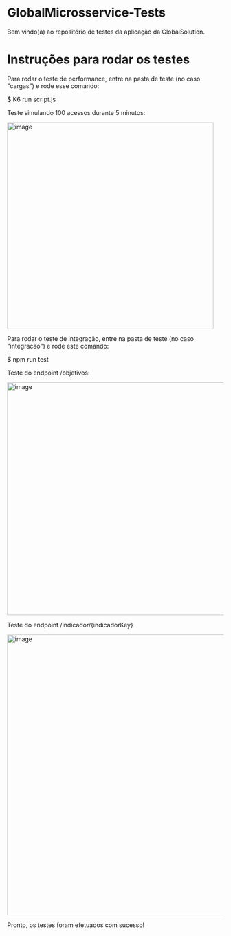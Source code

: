 # GlobalMicrosservice-Tests

Bem vindo(a) ao repositório de testes da aplicação da GlobalSolution.

# Instruções para rodar os testes
Para rodar o teste de performance, entre na pasta de teste (no caso "cargas") e rode esse comando:

$ K6 run script.js

Teste simulando 100 acessos durante 5 minutos:

<img width="480" alt="image" src="https://github.com/Bruninho20/GlobalMicrosservice-Tests/assets/99261881/2deee7b8-d9ec-488f-8abb-281941e4abd4">

Para rodar o teste de integração, entre na pasta de teste (no caso "integracao") e rode este comando:

$ npm run test


Teste do endpoint /objetivos:

<img width="541" alt="image" src="https://github.com/Bruninho20/GlobalMicrosservice-Tests/assets/99261881/a7223900-8c50-4ee2-a3de-731b46d96d76">


Teste do endpoint /indicador/{indicadorKey}

<img width="652" alt="image" src="https://github.com/Bruninho20/GlobalMicrosservice-Tests/assets/99261881/44408d72-2cbc-4dd8-9c16-159350d82951">

Pronto, os testes foram efetuados com sucesso!

